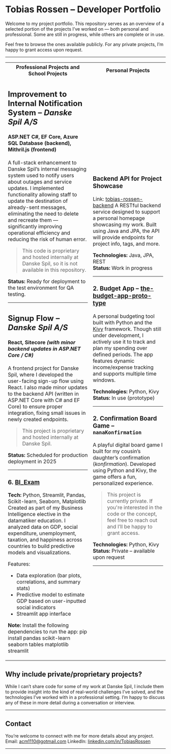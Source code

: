 
# Tobias Rossen – Developer Portfolio

Welcome to my project portfolio. This repository serves as an overview of a selected portion of the projects I’ve worked on — both personal and professional. Some are still in progress, while others are complete or in use.

Feel free to browse the ones available publicly. For any private projects, I’m happy to grant access upon request.

---


<table>
  <tr>
    <th>Professional Projects and School Projects</th>
    <th>Personal Projects</th>
  </tr>
  <tr>
    <td>
      


## Improvement to Internal Notification System – *Danske Spil A/S*

#### ASP.NET C#, EF Core, Azure SQL Database (backend), Mithril.js (frontend) 
A full-stack enhancement to Danske Spil’s internal messaging system used to notify users about outages and service updates.
I implemented functionality allowing staff to update the destination of already-sent messages, eliminating the need to delete and recreate them — significantly improving operational efficiency and reducing the risk of human error.

> This code is proprietary and hosted internally at Danske Spil, so it is not available in this repository.

**Status:** Ready for deployment to the test environment for QA testing.

---

## Signup Flow – *Danske Spil A/S*
#### React, Sitecore *(with minor backend updates in ASP.NET Core / C#)*

A frontend project for Danske Spil, where I developed the user-facing sign-up flow using React. I also made minor updates to the backend API (written in ASP.NET Core with C# and EF Core) to ensure proper integration, fixing small issues in newly created endpoints.

> This project is proprietary and hosted internally at Danske Spil.

**Status:** Scheduled for production deployment in 2025

---

### 6. [BI_Exam](https://github.com/tobiasrossen/BI_Exam)
**Tech:** Python, Streamlit, Pandas, Scikit-learn, Seaborn, Matplotlib  
Created as part of my Business Intelligence elective in the datamatiker education. I analyzed data on GDP, social expenditure, unemployment, taxation, and happiness across countries to build predictive models and visualizations.

Features:
- Data exploration (bar plots, correlations, and summary stats)
- Predictive model to estimate GDP based on user-inputted social indicators
- Streamlit app interface

**Note:** Install the following dependencies to run the app:
pip install pandas scikit-learn seaborn tables matplotlib streamlit


</td>
    <td>




### Backend API for Project Showcase
Link: [tobias-rossen-backend](https://github.com/YOUR_USERNAME/tobias-rossen-backend)
A RESTful backend service designed to support a personal homepage showcasing my work. Built using Java and JPA, the API will provide endpoints for project info, tags, and more.

**Technologies:** Java, JPA, REST  
**Status:** Work in progress

---

### 2. Budget App – [the-budget-app-proto-type](https://github.com/YOUR_USERNAME/the-budget-app-proto-type)
A personal budgeting tool built with Python and the [Kivy](https://kivy.org/#home) framework. Though still under development, I actively use it to track and plan my spending over defined periods. The app features dynamic income/expense tracking and supports multiple time windows.

**Technologies:** Python, Kivy  
**Status:** In use (prototype)

---

### 2. Confirmation Board Game – `nanaKonfirmation`
A playful digital board game I built for my cousin’s daughter’s confirmation (*konfirmation*). Developed using Python and Kivy, the game offers a fun, personalized experience.

> This project is currently private. If you're interested in the code or the concept, feel free to reach out and I’ll be happy to grant access.

**Technologies:** Python, Kivy  
**Status:** Private – available upon request

---

  </td>
    </tr>
</table>

## Why include private/proprietary projects?

While I can’t share code for some of my work at Danske Spil, I include them to provide insight into the kind of real-world challenges I’ve solved, and the technologies I’ve worked with in a professional setting. I’m happy to discuss any of these in more detail during a conversation or interview.

---

## Contact

You’re welcome to connect with me for more details about any project.  
Email: acm1110@gotmail.com 
LinkedIn: [linkedin.com/in/TobiasRossen](https://linkedin.com/in/tobias-rossen-a3620668)

---



